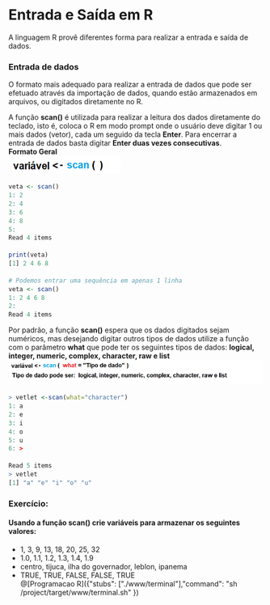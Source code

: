 # Entrada e Saída em R

A linguagem R provê diferentes forma para realizar a entrada e saída de dados.

### Entrada de dados

O formato mais adequado para realizar a entrada de dados que pode ser efetuado através da importação de dados, quando estão armazenados em arquivos, ou digitados diretamente no R.

A função **scan()** é utilizada para realizar a leitura dos dados diretamente do teclado, isto é, coloca o R em modo prompt onde o usuário deve digitar 1 ou mais dados (vetor), cada um seguido da tecla **Enter**. Para encerrar a entrada de dados basta digitar **Enter duas vezes consecutivas**. <br>
**Formato Geral**<br>
![excecao](/markdowns/imagens/scan.png)
``` R
veta <- scan()
1: 2
2: 4
3: 6
4: 8
5:  
Read 4 items

print(veta)
[1] 2 4 6 8

# Podemos entrar uma sequência em apenas 1 linha
veta <- scan()
1: 2 4 6 8
2:
Read 4 items
```
Por padrão, a função **scan()** espera que os dados digitados sejam numéricos, mas desejando digitar outros tipos de dados utilize a função com o parâmetro **what** que pode ter os seguintes tipos de dados: **logical, integer, numeric, complex, character, raw e list** <br>
![excecao](/markdowns/imagens/scanwhat.png)
<br>
``` R
> vetlet <-scan(what="character")
1: a
2: e
3: i
4: o
5: u
6: > 
 
Read 5 items
> vetlet
[1] "a" "e" "i" "o" "u"
```

### Exercício:<br>
#### Usando a função **scan()** crie variáveis para armazenar os seguintes valores:<br>
+ 1, 3, 9, 13, 18, 20, 25, 32 <br>
+ 1.0, 1.1, 1.2, 1.3, 1.4, 1.9 <br>
+ centro, tijuca, ilha do governador, leblon, ipanema<br>
+ TRUE, TRUE, FALSE, FALSE, TRUE<br>
@[Programacao R]({"stubs": ["./www/terminal"],"command": "sh /project/target/www/terminal.sh" })
